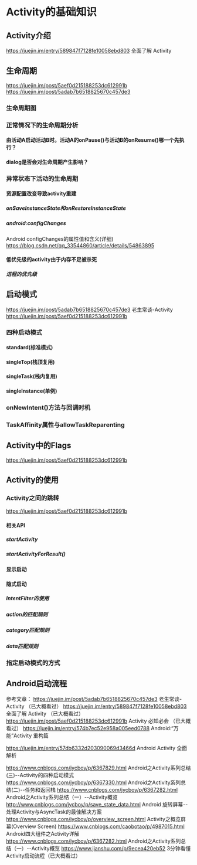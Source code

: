 # Activity的基础知识

## Activity介绍
https://juejin.im/entry/589847f7128fe10058ebd803 全面了解 Activity

## 生命周期
https://juejin.im/post/5aef0d215188253dc612991b
https://juejin.im/post/5adab7b6518825670c457de3
### 生命周期图


### 正常情况下的生命周期分析

#### 由活动A启动活动B时。活动A的onPause()与活动B的onResume()哪一个先执行？

#### dialog是否会对生命周期产生影响？

### 异常状态下活动的生命周期

#### 资源配置改变导致activity重建

##### onSaveInstanceState和onRestoreInstanceState

##### android:configChanges

Android configChanges的属性值和含义(详细) https://blog.csdn.net/qq_33544860/article/details/54863895

#### 低优先级的activity由于内存不足被杀死

##### 进程的优先级

## 启动模式
https://juejin.im/post/5adab7b6518825670c457de3 老生常谈-Activity
https://juejin.im/post/5aef0d215188253dc612991b

### 四种启动模式

#### standard(标准模式)

#### singleTop(栈顶复用)

#### singleTask(栈内复用)

#### singleInstance(单例)

### onNewIntent()方法与回调时机

### TaskAffinity属性与allowTaskReparenting




## Activity中的Flags
https://juejin.im/post/5aef0d215188253dc612991b

## Activity的使用

### Activity之间的跳转
https://juejin.im/post/5aef0d215188253dc612991b
#### 相关API

##### startActivity

##### startActivityForResult()

#### 显示启动

#### 隐式启动

##### IntentFilter的使用

##### action的匹配规则

##### category匹配规则

##### data匹配规则


### 指定启动模式的方式


## Android启动流程


参考文章：
https://juejin.im/post/5adab7b6518825670c457de3 老生常谈-Activity （已大概看过）
https://juejin.im/entry/589847f7128fe10058ebd803 全面了解 Activity （已大概看过）
https://juejin.im/post/5aef0d215188253dc612991b Activity 必知必会 （已大概看过）
https://juejin.im/entry/574b7ec52e958a005eed0788 Android:“万能”Activity 重构篇

https://juejin.im/entry/57db6332d203090069d3466d Android Activity 全面解析

https://www.cnblogs.com/jycboy/p/6367829.html Android之Activity系列总结(三)--Activity的四种启动模式
https://www.cnblogs.com/jycboy/p/6367330.html Android之Activity系列总结(二)--任务和返回栈
https://www.cnblogs.com/jycboy/p/6367282.html Android之Activity系列总结（一）--Activity概览
http://www.cnblogs.com/jycboy/p/save_state_data.html Android 旋转屏幕--处理Activity与AsyncTask的最佳解决方案
https://www.cnblogs.com/jycboy/p/overview_screen.html Activity之概览屏幕(Overview Screen)
https://www.cnblogs.com/caobotao/p/4987015.html Android四大组件之Activity详解
https://www.cnblogs.com/jycboy/p/6367282.html Android之Activity系列总结（一）--Activity概览
https://www.jianshu.com/p/9ecea420eb52 3分钟看懂Activity启动流程（已大概看过）